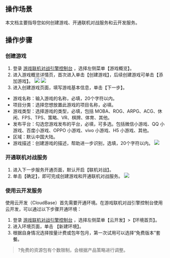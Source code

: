 ## 操作场景

本文档主要指导您如何创建游戏、开通联机对战服务和云开发服务。


## 操作步骤

### 创建游戏

1. 登录 [游戏联机对战引擎控制台](https://console.qcloud.com/mgobe) ，选择左侧菜单【游戏概览】。
2. 进入游戏概览详情页，首次进入单击【创建游戏】，后续创建游戏可单击【添加游戏】。
![](https://main.qcloudimg.com/raw/dd2be4707ee1622f587312aa421f8342.png)
![](https://main.qcloudimg.com/raw/5b01f06dc3114c29dba0a97a4df7bda9.png)
3. 进入创建游戏页面，填写游戏基本信息，单击【下一步】。
 - 游戏名称：输入游戏的名称，必填，20个字符以内。
 - 项目分类：选择您想放置此游戏的项目名称，必填。
 - 游戏类型：选择游戏的类型，必填，包括 MOBA、ROG、ARPG、ACG、休闲、FPS、TPS、策略、VR、棋牌、体育、其他。
 - 发布平台：勾选您游戏发布的平台，必填，可多选。包括微信小游戏、QQ 小游戏、百度小游戏、OPPO 小游戏、vivo 小游戏、H5 小游戏、其他。
 - 区域：默认中国大陆。
 - 游戏描述：创建游戏的描述，帮助进一步识别，选填，20个字符以内。
   ![](https://main.qcloudimg.com/raw/6979c9361c4f84e307399a8b584ab588.png)


### 开通联机对战服务

1. 进入下一步服务开通页面，默认开启【联机对战】。
2. 单击【确定】，即可完成创建游戏和开通联机对战服务。
   ![](https://main.qcloudimg.com/raw/cf33d8909dad1a2ef47b24045b46687d.png)

### 使用云开发服务

使用云开发（CloudBase）首先需要开通环境。在游戏联机对战引擎控制台使用云开发，可以通过以下步骤开通环境：
1. 登录 [游戏联机对战引擎控制台](https://console.qcloud.com/mgobe) ，选择左侧菜单【云开发】>【环境首页】。
2. 进入环境页面，单击 【新建环境】。      
3. 根据自身情况选择按量计费或包年包月，第一次试用可以选择“免费版本”套餐。

>?免费的资源包有个数限制，会根据产品策略进行调整。
